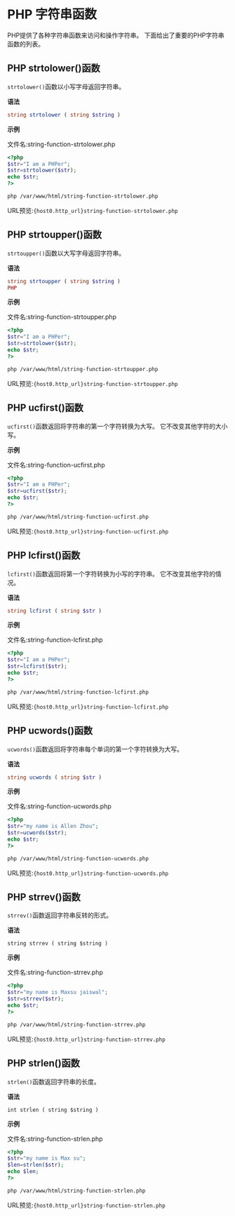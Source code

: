# PHP 字符串函数

PHP提供了各种字符串函数来访问和操作字符串。 下面给出了重要的PHP字符串函数的列表。

## PHP strtolower()函数

`strtolower()`函数以小写字母返回字符串。

**语法**

```php
string strtolower ( string $string )
```

**示例**

文件名:string-function-strtolower.php

```php
<?php  
$str="I am a PHPer";  
$str=strtolower($str);  
echo $str;  
?>
```

```bash
php /var/www/html/string-function-strtolower.php
```

URL预览:`{host0.http_url}string-function-strtolower.php`

## PHP strtoupper()函数

`strtoupper()`函数以大写字母返回字符串。

**语法**

```php
string strtoupper ( string $string )
PHP
```

**示例**

文件名:string-function-strtoupper.php

```php
<?php  
$str="I am a PHPer"; 
$str=strtolower($str);  
echo $str;  
?>
```

```bash
php /var/www/html/string-function-strtoupper.php
```

URL预览:`{host0.http_url}string-function-strtoupper.php`

## PHP ucfirst()函数

`ucfirst()`函数返回将字符串的第一个字符转换为大写。 它不改变其他字符的大小写。

**示例**

文件名:string-function-ucfirst.php

```php
<?php  
$str="I am a PHPer"; 
$str=ucfirst($str);  
echo $str;  
?>
```

```bash
php /var/www/html/string-function-ucfirst.php
```

URL预览:`{host0.http_url}string-function-ucfirst.php`

## PHP lcfirst()函数

`lcfirst()`函数返回将第一个字符转换为小写的字符串。 它不改变其他字符的情况。

**语法**

```php
string lcfirst ( string $str )
```

**示例**

文件名:string-function-lcfirst.php

```php
<?php  
$str="I am a PHPer"; 
$str=lcfirst($str);  
echo $str;  
?>
```

```bash
php /var/www/html/string-function-lcfirst.php
```

URL预览:`{host0.http_url}string-function-lcfirst.php`

## PHP ucwords()函数

`ucwords()`函数返回将字符串每个单词的第一个字符转换为大写。

**语法**

```php
string ucwords ( string $str )
```

**示例**

文件名:string-function-ucwords.php

```php
<?php  
$str="my name is Allen Zhou";  
$str=ucwords($str);  
echo $str;  
?>
```

```bash
php /var/www/html/string-function-ucwords.php
```

URL预览:`{host0.http_url}string-function-ucwords.php`

## PHP strrev()函数

`strrev()`函数返回字符串反转的形式。

**语法**

```
string strrev ( string $string )
```

**示例**

文件名:string-function-strrev.php

```php
<?php  
$str="my name is Maxsu jaiswal";  
$str=strrev($str);  
echo $str;  
?>
```

```bash
php /var/www/html/string-function-strrev.php
```

URL预览:`{host0.http_url}string-function-strrev.php`

## PHP strlen()函数

`strlen()`函数返回字符串的长度。

**语法**

```
int strlen ( string $string )
```

**示例**

文件名:string-function-strlen.php

```php
<?php  
$str="my name is Max su";  
$len=strlen($str);  
echo $len;  
?>
```

```bash
php /var/www/html/string-function-strlen.php
```

URL预览:`{host0.http_url}string-function-strlen.php`